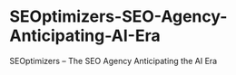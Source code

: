 # SEOptimizers-SEO-Agency-Anticipating-AI-Era
SEOptimizers – The SEO Agency Anticipating the AI Era
